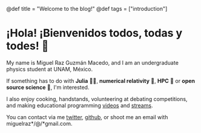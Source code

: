 @def title = "Welcome to the blog!"
@def tags = ["introduction"]

# ¡Hola! ¡Bienvenidos todos, todas y todes! :wave:

My name is Miguel Raz Guzmán Macedo, and I am an undergraduate physics student at UNAM, México.

If something has to do with **Julia** 🐱‍💻, **numerical relativity** 🌌, **HPC** 🤖 or **open source science** 🦾, I'm interested.

 I also enjoy cooking, handstands, volunteering at debating competitions, and making educational programming [videos](https://www.youtube.com/channel/UC840v4b_71e78fmPHiCPQVg) and [streams](https://www.twitch.tv/BrainRPG).

You can contact via me [twitter](https://twitter.com/miguelraz_), [github](https://github.com/miguelraz), or shoot me an email with miguelraz*/@/*gmail.com.
